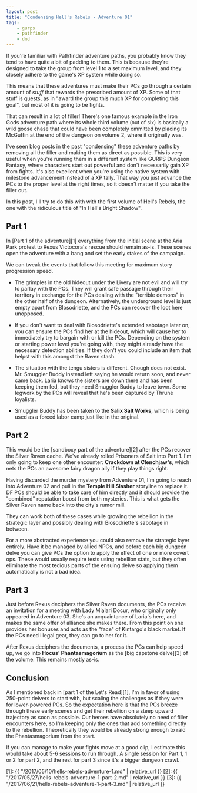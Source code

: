 ```yaml
---
layout: post
title: "Condensing Hell's Rebels - Adventure 01"
tags:
    - gurps
    - pathfinder
    - dnd
---
```


If you're familiar with Pathfinder adventure paths, you probably know they tend
to have quite a bit of padding to them. This is because they're designed to take
the group from level 1 to a set maximum level, and they closely adhere to the
game's XP system while doing so.

This means that these adventures must make their PCs go through a certain amount
of _stuff_ that rewards the prescribed amount of XP. Some of that stuff is
quests, as in "award the group this much XP for completing this goal", but most
of it is going to be fights.

That can result in a lot of filler! There's one famous example in the Iron Gods
adventure path where its whole third volume (out of six) is basically a wild
goose chase that could have been completely ommitted by placing its McGuffin at
the end of the dungeon on volume 2, where it originally was.

I've seen blog posts in the past "condensing" these adventure paths by removing
all the filler and making them as direct as possible. This is very useful when
you're running them in a different system like GURPS Dungeon Fantasy, where
characters start out powerful and don't necessarily gain XP from fights. It's
also excellent when you're using the native system with milestone advancement
instead of a XP tally. That way you just advance the PCs to the proper level at
the right times, so it doesn't matter if you take the filler out.

In this post, I'll try to do this with with the first volume of Hell's Rebels,
the one with the ridiculous title of "In Hell's Bright Shadow".

## Part 1

In [Part 1 of the adventure][1] everything from the initial scene at the Aria
Park protest to Rexus Victocora's rescue should remain as-is. These scenes open
the adventure with a bang and set the early stakes of the campaign.

We can tweak the events that follow this meeting for maximum story progression
speed.

- The grimples in the old hideout under the Livery are not evil and will try to
  parlay with the PCs. They will grant safe passage through their territory in
  exchange for the PCs dealing with the "terrible demons" in the other half of
  the dungeon. Alternatively, the underground level is just empty apart from
  Blosodriette, and the PCs can recover the loot here unopposed.

- If you don't want to deal with Blosodriette's extended sabotage later on, you
  can ensure the PCs find her at the hideout, which will cause her to
  immediately try to bargain with or kill the PCs. Depending on the system or
  starting power level you're going with, they might already have the necessary
  detection abilities. If they don't you could include an item that helpst with
  this amongst the Raven stash.

- The situation with the tengu sisters is different. Chough does not
  exist. Mr. Smuggler Buddy instead left saying he would return soon, and never
  came back. Laria knows the sisters are down there and has been keeping them
  fed, but they need Smuggler Buddy to leave town. Some legwork by the PCs will
  reveal that he's been captured by Thrune loyalists.

- Smuggler Buddy has been taken to the **Salix Salt Works**, which is being used
  as a forced labor camp just like in the original.


## Part 2

This would be the [sandboxy part of the adventure][2] after the PCs recover the
Silver Raven cache. We've already rolled Prisoners of Salt into Part 1. I'm only
going to keep one other encounter: **Crackdown at Clenchjaw's**, which nets the
PCs an awesome fairy dragon ally if they play things right.

Having discarded the murder mystery from Adventure 01, I'm going to reach into
Adventure 02 and pull in the **Temple Hill Slasher** storyline to replace it. DF
PCs should be able to take care of him directly and it should provide the
"combined" reputation boost from both mysteries. This is what gets the Silver
Raven name back into the city's rumor mill.

They can work both of these cases while growing the rebellion in the strategic
layer and possibly dealing with Blosodriette's sabotage in between.

For a more abstracted experience you could also remove the strategic layer
entirely. Have it be managed by allied NPCs, and before each big dungeon delve
you can give PCs the option to apply the effect of one or more covert ops. These
would usually require tests using rebellion stats, but they often eliminate the
most tedious parts of the ensuing delve so applying them automatically is not a
bad idea.

## Part 3

Just before Rexus deciphers the Silver Raven documents, the PCs receive an
invitation for a meeting with Lady Mialari Docur, who originally only appeared
in Adventure 03. She's an acquaintance of Laria's here, and makes the same offer
of alliance she makes there. From this point on she provides her bonuses and
acts as the "face" of Kintargo's black market. If the PCs need illegal gear,
they can go to her for it.

After Rexus deciphers the documents, a process the PCs can help speed up, we go
into **Hocus' Phantasmagorium** as the [big capstone delve][3] of the
volume. This remains mostly as-is.

## Conclusion

As I mentioned back in [part 1 of the Let's Read][1], I'm in favor of using
250-point delvers to start with, but scaling the challenges as if they were for
lower-powered PCs. So the expectation here is that the PCs breeze through these
early scenes and get their rebellion on a steep upward trajectory as soon as
possible. Our heroes have absolutely no need of filler encounters here, so I'm
keeping only the ones that add something directly to the
rebellion. Theoretically they would be already strong enough to raid the
Phantasmagorium from the start.

If you can manage to make your fights move at a good clip, I estimate this would
take about 5-6 sessions to run through. A single session for Part 1, 1 or 2 for
part 2, and the rest for part 3 since it's a bigger dungeon crawl.


[1]: {{ "/2017/05/10/hells-rebels-adventure-1.md" | relative_url }}
[2]: {{ "/2017/05/27/hells-rebels-adventure-1-part-2.md" | relative_url }}
[3]: {{ "/2017/06/21/hells-rebels-adventure-1-part-3.md" | relative_url }}
